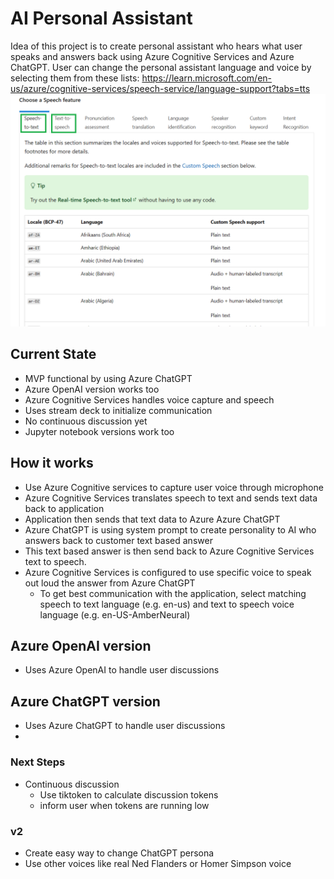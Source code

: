 # AI Personal Assistant
Idea of this project is to create personal assistant who hears what user speaks and answers back using Azure Cognitive Services and Azure ChatGPT.
User can change the personal assistant language and voice by selecting them from these lists: https://learn.microsoft.com/en-us/azure/cognitive-services/speech-service/language-support?tabs=tts
![Alt text](appdata/language-and-voice-selection.png)

## Current State
  * MVP functional by using Azure ChatGPT
  * Azure OpenAI version works too
  * Azure Cognitive Services handles voice capture and speech
  * Uses stream deck to initialize communication
  * No continuous discussion yet
  * Jupyter notebook versions work too

## How it works
  * Use Azure Cognitive services to capture user voice through microphone
  * Azure Cognitive Services translates speech to text and sends text data back to application 
  * Application then sends that text data to Azure Azure ChatGPT
  * Azure ChatGPT is using system prompt to create personality to AI who answers back to customer text based answer
  * This text based answer is then send back to Azure Cognitive Services text to speech.
  * Azure Cognitive Services is configured to use specific voice to speak out loud the answer from Azure ChatGPT
    * To get best communication with the application, select matching speech to text language (e.g. en-us) and text to speech voice language (e.g. en-US-AmberNeural)
  
## Azure OpenAI version
  * Uses Azure OpenAI to handle user discussions
 
## Azure ChatGPT version
  * Uses Azure ChatGPT to handle user discussions
  * 

### Next Steps
  * Continuous discussion
    * Use tiktoken to calculate discussion tokens
    * inform user when tokens are running low

### v2
  * Create easy way to change ChatGPT persona
  * Use other voices like real Ned Flanders or Homer Simpson voice
